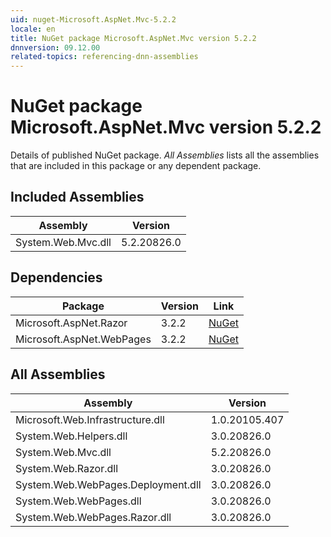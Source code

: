 ```yaml
---
uid: nuget-Microsoft.AspNet.Mvc-5.2.2
locale: en
title: NuGet package Microsoft.AspNet.Mvc version 5.2.2
dnnversion: 09.12.00
related-topics: referencing-dnn-assemblies
---
```


# NuGet package Microsoft.AspNet.Mvc version 5.2.2
Details of published NuGet package.
*All Assemblies* lists all the assemblies that are included in this package or any dependent package.

## Included Assemblies

|Assembly|Version|
|---|---|
|System.Web.Mvc.dll|5.2.20826.0|

## Dependencies

|Package|Version|Link|
|---|---|---|
|Microsoft.AspNet.Razor|3.2.2|[NuGet](https://www.nuget.org/packages/Microsoft.AspNet.Razor/3.2.2)|
|Microsoft.AspNet.WebPages|3.2.2|[NuGet](https://www.nuget.org/packages/Microsoft.AspNet.WebPages/3.2.2)|

## All Assemblies

|Assembly|Version|
|---|---|
|Microsoft.Web.Infrastructure.dll|1.0.20105.407|
|System.Web.Helpers.dll|3.0.20826.0|
|System.Web.Mvc.dll|5.2.20826.0|
|System.Web.Razor.dll|3.0.20826.0|
|System.Web.WebPages.Deployment.dll|3.0.20826.0|
|System.Web.WebPages.dll|3.0.20826.0|
|System.Web.WebPages.Razor.dll|3.0.20826.0|

